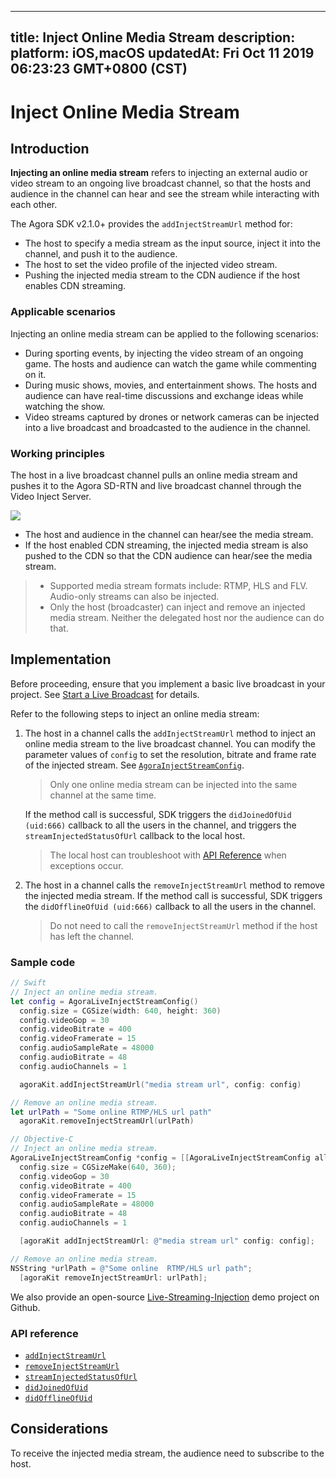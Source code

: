 
---
title: Inject Online Media Stream
description: 
platform: iOS,macOS
updatedAt: Fri Oct 11 2019 06:23:23 GMT+0800 (CST)
---
# Inject Online Media Stream
## Introduction

**Injecting an online media stream** refers to injecting an external audio or video stream to an ongoing live broadcast channel, so that the hosts and audience in the channel can hear and see the stream while interacting with each other. 

The Agora SDK v2.1.0+ provides the `addInjectStreamUrl` method for:

- The host to specify a media stream as the input source, inject it into the channel, and push it to the audience.
- The host to set the video profile of the injected video stream.
- Pushing the injected media stream to the CDN audience if the host enables CDN streaming.

### Applicable scenarios

Injecting an online media stream can be applied to the following scenarios:

- During sporting events, by injecting the video stream of an ongoing game. The hosts and audience can watch the game while commenting on it.
- During music shows, movies, and entertainment shows. The hosts and audience can have real-time discussions and exchange ideas while watching the show.
- Video streams captured by drones or network cameras can be injected into a live broadcast and broadcasted to the audience in the channel.

###  Working principles

The host in a live broadcast channel pulls an online media stream and pushes it to the Agora SD-RTN and live broadcast channel through the Video Inject Server. 

![](https://web-cdn.agora.io/docs-files/1569414380425)


- The host and audience in the channel can hear/see the media stream.
- If the host enabled CDN streaming, the injected media stream is also pushed to the CDN so that the CDN audience can hear/see the media stream.

> - Supported media stream formats include: RTMP, HLS and FLV. Audio-only streams can also be injected.
> - Only the host (broadcaster) can inject and remove an injected media stream. Neither the delegated host nor the audience can do that.



## Implementation

Before proceeding, ensure that you implement a basic live broadcast in your project. See [Start a Live Broadcast](../../en/Audio%20Broadcast/start_live_ios.md) for details.

Refer to the following steps to inject an online media stream:

1. The host in a channel calls the `addInjectStreamUrl` method to inject an online media stream to the live broadcast channel. You can modify the parameter values of `config` to set the resolution, bitrate and frame rate of the injected stream. See [`AgoraInjectStreamConfig`](https://docs.agora.io/en/Audio%20Broadcast/API%20Reference/oc/Classes/AgoraLiveInjectStreamConfig.html).
	> Only one online media stream can be injected into the same channel at the same time.

	If the method call is successful, SDK triggers the `didJoinedOfUid (uid:666)` callback to all the users in the channel, and triggers the `streamInjectedStatusOfUrl` callback to the local host.
	> The local host can troubleshoot with [API Reference](#api) when exceptions occur.
	
2. The host in a channel calls the `removeInjectStreamUrl` method to remove the injected media stream.
	If the method call is successful, SDK triggers the `didOfflineOfUid (uid:666)` callback to all the users in the channel.
	> Do not need to call the `removeInjectStreamUrl` method if the host has left the channel.


### Sample code


```swift
// Swift
// Inject an online media stream.
let config = AgoraLiveInjectStreamConfig()
  config.size = CGSize(width: 640, height: 360)
  config.videoGop = 30
  config.videoBitrate = 400
  config.videoFramerate = 15
  config.audioSampleRate = 48000
  config.audioBitrate = 48
  config.audioChannels = 1

  agoraKit.addInjectStreamUrl("media stream url", config: config)

// Remove an online media stream.
let urlPath = "Some online RTMP/HLS url path"
  agoraKit.removeInjectStreamUrl(urlPath)
```

```objective-c
// Objective-C
// Inject an online media stream.
AgoraLiveInjectStreamConfig *config = [[AgoraLiveInjectStreamConfig alloc] init];
  config.size = CGSizeMake(640, 360);
  config.videoGop = 30
  config.videoBitrate = 400
  config.videoFramerate = 15
  config.audioSampleRate = 48000
  config.audioBitrate = 48
  config.audioChannels = 1

  [agoraKit addInjectStreamUrl: @"media stream url" config: config];

// Remove an online media stream.
NSString *urlPath = @"Some online  RTMP/HLS url path";
  [agoraKit removeInjectStreamUrl: urlPath];
```

We also provide an open-source [Live-Streaming-Injection](https://github.com/AgoraIO/Advanced-Interactive-Broadcasting/tree/master/Live-Streaming-Injection) demo project on Github.

<a name="api"></a>
### API reference

- [`addInjectStreamUrl`](https://docs.agora.io/en/Audio%20Broadcast/API%20Reference/oc/Classes/AgoraRtcEngineKit.html#//api/name/addInjectStreamUrl:config:)
- [`removeInjectStreamUrl`](https://docs.agora.io/en/Audio%20Broadcast/API%20Reference/oc/Classes/AgoraRtcEngineKit.html#//api/name/removeInjectStreamUrl:)
- [`streamInjectedStatusOfUrl`](https://docs.agora.io/en/Audio%20Broadcast/API%20Reference/oc/Protocols/AgoraRtcEngineDelegate.html#//api/name/rtcEngine:streamInjectedStatusOfUrl:uid:status:)
- [`didJoinedOfUid`](https://docs.agora.io/en/Audio%20Broadcast/API%20Reference/oc/Protocols/AgoraRtcEngineDelegate.html#//api/name/rtcEngine:didJoinedOfUid:elapsed:)
- [`didOfflineOfUid`](https://docs.agora.io/en/Audio%20Broadcast/API%20Reference/oc/Protocols/AgoraRtcEngineDelegate.html#//api/name/rtcEngine:didOfflineOfUid:reason:)

## Considerations
To receive the injected media stream, the audience need to subscribe to the host.
